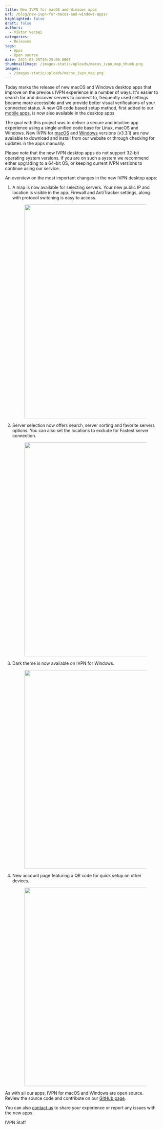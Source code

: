 ```yaml
---
title: New IVPN for macOS and Windows apps
url: /blog/new-ivpn-for-macos-and-windows-apps/
highlighted: false
draft: false
authors:
  - Viktor Vecsei
categories:
  - Releases
tags:
  - Apps
  - Open source
date: 2021-03-25T10:25:00.000Z
thumbnailImage: /images-static/uploads/macos_ivpn_map_thumb.png
images:
  - /images-static/uploads/macos_ivpn_map.png
---
```

Today marks the release of new macOS and Windows desktop apps that improve on the previous IVPN experience in a number of ways. It's easier to search for and discover servers to connect to, frequently used settings became more accessible and we provide better visual verifications of your connected status. A new QR code based setup method, first added to our [mobile apps](/blog/release-revamped-ivpn-app-iphones-ipads/), is now also available in the desktop apps

The goal with this project was to deliver a secure and intuitive app experience using a single unified code base for Linux, macOS and Windows. New IVPN for [macOS](/apps-macos) and [Windows](/apps-windows/) versions (v3.3.1) are now available to download and install from our website or through checking for updates in the apps manually.

Please note that the new IVPN desktop apps do not support 32-bit operating system versions. If you are on such a system we recommend either upgrading to a 64-bit OS, or keeping current IVPN versions to continue using our service.

An overview on the most important changes in the new IVPN desktop apps:

1.  A map is now available for selecting servers. Your new public IP and location is visible in the app. Firewall and AntiTracker settings, along with protocol switching is easy to access.

    <figure>
        <img width="700px" src="/images-static/uploads/macos_ivpn_map.png"> 
    </figure>

2.  Server selection now offers search, server sorting and favorite servers options. You can also set the locations to exclude for Fastest server connection.

    <figure>
        <img width="700px" src="/images-static/uploads/macos_ivpn_servers.png"> 
    </figure>

3.  Dark theme is now available on IVPN for Windows.

    <figure>
        <img width="650px" src="/images-static/uploads/windows_dark_mode.png"> 
    </figure>

4.  New account page featuring a QR code for quick setup on other devices.

    <figure>
        <img width="650px" src="/images-static/uploads/qr_code_ivpn_setup.png"> 
    </figure>

As with all our apps, IVPN for macOS and Windows are open source. Review the source code and contribute on our [GitHub page](https://github.com/ivpn).

You can also [contact us](/contactus/) to share your experience or report any issues with the new apps.

IVPN Staff
